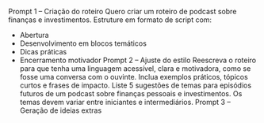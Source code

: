Prompt 1 – Criação do roteiro
Quero criar um roteiro de podcast sobre finanças e investimentos. 
Estruture em formato de script com: 
- Abertura
- Desenvolvimento em blocos temáticos
- Dicas práticas
- Encerramento motivador
Prompt 2 – Ajuste do estilo
Reescreva o roteiro para que tenha uma linguagem acessível, clara e motivadora, como se fosse uma conversa com o ouvinte. 
Inclua exemplos práticos, tópicos curtos e frases de impacto.
Liste 5 sugestões de temas para episódios futuros de um podcast sobre finanças pessoais e investimentos. 
Os temas devem variar entre iniciantes e intermediários.
Prompt 3 – Geração de ideias extras
